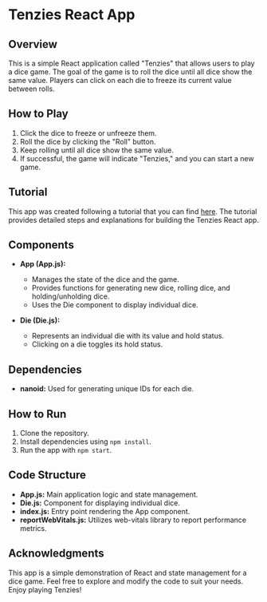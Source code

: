 # Tenzies React App

## Overview
This is a simple React application called "Tenzies" that allows users to play a dice game. The goal of the game is to roll the dice until all dice show the same value. Players can click on each die to freeze its current value between rolls.

## How to Play
1. Click the dice to freeze or unfreeze them.
2. Roll the dice by clicking the "Roll" button.
3. Keep rolling until all dice show the same value.
4. If successful, the game will indicate "Tenzies," and you can start a new game.

## Tutorial
This app was created following a tutorial that you can find [here](#your-tutorial-link). The tutorial provides detailed steps and explanations for building the Tenzies React app.

## Components
- **App (App.js):**
  - Manages the state of the dice and the game.
  - Provides functions for generating new dice, rolling dice, and holding/unholding dice.
  - Uses the Die component to display individual dice.
  
- **Die (Die.js):**
  - Represents an individual die with its value and hold status.
  - Clicking on a die toggles its hold status.

## Dependencies
- **nanoid:** Used for generating unique IDs for each die.
  
## How to Run
1. Clone the repository.
2. Install dependencies using `npm install`.
3. Run the app with `npm start`.

## Code Structure
- **App.js:** Main application logic and state management.
- **Die.js:** Component for displaying individual dice.
- **index.js:** Entry point rendering the App component.
- **reportWebVitals.js:** Utilizes web-vitals library to report performance metrics.

## Acknowledgments
This app is a simple demonstration of React and state management for a dice game. Feel free to explore and modify the code to suit your needs. Enjoy playing Tenzies!
